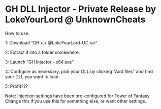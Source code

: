# GH DLL Injector - Private Release by LokeYourLord @ UnknownCheats

How to use:

1: Download "GH x.x @LokeYourLord-UC.rar"

2: Extract it into a folder somewhere.

3: Launch "GH Injector - x64.exe"

4: Configure as necessary, pick your DLL by clicking "Add files" and find your DLL you want to load.

5: Profit???

Note: Injection settings have been pre-configured for Tower of Fantasy. Change this if you use this for something else, or want other settings.

